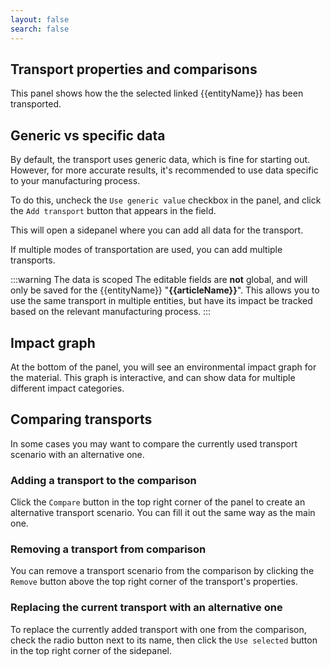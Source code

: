 ```yaml
---
layout: false
search: false
---
```


<script setup>
import { ref, onMounted } from 'vue'
import { useData } from 'vitepress'
import MinidocStyles from '../MinidocStyles.vue'
const { site, frontmatter } = useData()

const entityName = ref('')
const articleName = ref('')

onMounted(() => {
  const params = new URLSearchParams(window.location.search);
  entityName.value = params.get('entity') || 'entity';
  articleName.value = params.get('article') || null;

  if (articleName.value) {
    articleName.value = decodeURIComponent(articleName.value);
  }
});
</script>

<MinidocStyles />

## Transport properties and comparisons

This panel shows how the the selected linked {{entityName}} has been transported.

## Generic vs specific data

By default, the transport uses generic data, which is fine for starting out. However, for more accurate results, it's recommended to use data specific to your manufacturing process.

To do this, uncheck the `Use generic value` checkbox in the panel, and click the `Add transport` button that appears in the field.

This will open a sidepanel where you can add all data for the transport.

If multiple modes of transportation are used, you can add multiple transports.

:::warning The data is scoped
The editable fields are **not** global, and will only be saved for the {{entityName}}<span v-if="articleName">&nbsp;"**{{articleName}}**"</span>. This allows you to use the same transport in multiple entities, but have its impact be tracked based on the relevant manufacturing process.
:::

## Impact graph

At the bottom of the panel, you will see an environmental impact graph for the material. This graph is interactive, and can show data for multiple different impact categories.

## Comparing transports

In some cases you may want to compare the currently used transport scenario with an alternative one.

### Adding a transport to the comparison
Click the `Compare` button in the top right corner of the panel to create an alternative transport scenario. You can fill it out the same way as the main one.

### Removing a transport from comparison
You can remove a transport scenario from the comparison by clicking the `Remove` button above the top right corner of the transport's properties.

### Replacing the current transport with an alternative one
To replace the currently added transport with one from the comparison, check the radio button next to its name, then click the `Use selected` button in the top right corner of the sidepanel.


